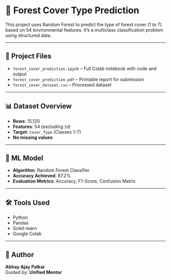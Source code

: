 # 🌲 Forest Cover Type Prediction

This project uses Random Forest to predict the type of forest cover (1 to 7) based on 54 environmental features. It’s a multiclass classification problem using structured data.

---

## 📁 Project Files

- `forest_cover_prediction.ipynb` – Full Colab notebook with code and output
- `forest_cover_prediction.pdf` – Printable report for submission
- `forest_cover_dataset.csv` – Processed dataset

---

## 📊 Dataset Overview

- **Rows**: 15,120
- **Features**: 54 (excluding `Id`)
- **Target**: `Cover_Type` (Classes 1–7)
- **No missing values**

---

## 🧠 ML Model

- **Algorithm**: Random Forest Classifier
- **Accuracy Achieved**: 87.2%
- **Evaluation Metrics**: Accuracy, F1-Score, Confusion Matrix

---

## 🛠️ Tools Used

- Python
- Pandas
- Scikit-learn
- Google Colab

---

## 👤 Author

**Abhay Ajay Palkar**  
Guided by: **Unified Mentor**
